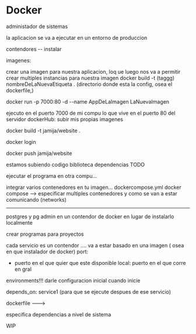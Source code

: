 # Docker

administador de sistemas

la aplicacion se va a ejecutar en un entorno de produccion

contendores -- instalar

imagenes:

crear una imagen para nuestra aplicacion, loq ue luego nos va a permitir crear multiples instancias para nuestra imagen
docker build -t (taggg) nombreDeLaNuevaEtiqueta . (directorio donde esta la config, osea el dockerfile,)

docker run -p 7000:80 -d --name AppDeLaImagen LaNuevaImagen

ejecuto en el puerto 7000 de mi compu lo que vive en el puerto 80 del servidor
dockerHub: subir mis propias imagenes

docker build -t jamija/website .

docker login

docker push jamija/website

estamos subiendo
codigo biblioteca dependencias TODO

ejecutar el programa en otra compu...

integrar varios contenedores en tu imagen...
dockercompose.yml
docker compose --> especificar multiples contenedores y como se van a estar comunicando (networks)

---

postgres y pg admin en un contendor de docker en lugar de instalarlo localmente

crear programas para proyectos

cada servicio es un contendor ....
va a estar basado en una imagen ( osea en que instalador de docker)
port:

- puerto en el que quier que este disponible local: puerto en el que corre en gral

environments!!! darle configuracion inicial cuando inicie

depends_on: service1 (para que se ejecute despues de ese servicio)

dockerfile --->

especifica dependencias a nivel de sistema

WIP
